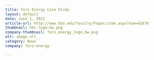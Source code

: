 ```yaml
---
title: Foro Energy Case Study
layout: default
date: June 1, 2012
article-url: http://www.hbs.edu/faculty/Pages/item.aspx?num=42676
thumbnail: hbs-logo-bw.png
company-thumbnail: foro_energy_logo_bw.png
alt: image-alt
category: News
company: foro-energy

---
```

